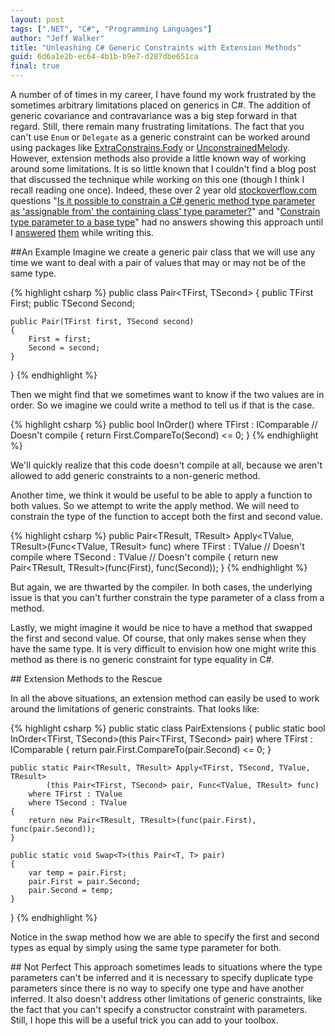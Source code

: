 ```yaml
---
layout: post
tags: [".NET", "C#", "Programming Languages"]
author: "Jeff Walker"
title: "Unleashing C# Generic Constraints with Extension Methods"
guid: 6d6a1e2b-ec64-4b1b-b9e7-d287dbe651ca
final: true
---
```


A number of of times in my career, I have found my work frustrated by the sometimes arbitrary limitations placed on generics in C#.  The addition of generic covariance and contravariance was a big step forward in that regard. Still, there remain many frustrating limitations.  The fact that you can't use `Enum` or `Delegate` as a generic constraint can be worked around using packages like [ExtraConstrains.Fody](https://github.com/Fody/ExtraConstraints) or [UnconstrainedMelody](https://github.com/jskeet/unconstrained-melody).  However, extension methods also provide a little known way of working around some limitations.  It is so little known that I couldn't find a blog post that discussed the technique while working on this one (though I think I recall reading one once).  Indeed, these over 2 year old [stockoverflow.com](stackoverflow.com) questions "[Is it possible to constrain a C# generic method type parameter as 'assignable from' the containing class' type parameter?](http://stackoverflow.com/q/11255558/268898)" and "[Constrain type parameter to a base type](http://stackoverflow.com/q/18596387/268898)" had no answers showing this approach until I [answered](http://stackoverflow.com/a/31049732/268898) [them](http://stackoverflow.com/a/31050333/268898) while writing this.

<section markdown="1">
##An Example
Imagine we create a generic pair class that we will use any time we want to deal with a pair of values that may or may not be of the same type.

{% highlight csharp %}
public class Pair<TFirst, TSecond>
{
	public TFirst First;
	public TSecond Second;

	public Pair(TFirst first, TSecond second)
	{
		First = first;
		Second = second;
	}
}
{% endhighlight %}

Then we might find that we sometimes want to know if the two values are in order.  So we imagine we could write a method to tell us if that is the case.

{% highlight csharp %}
public bool InOrder()
	where TFirst : IComparable<TSecond> // Doesn't compile
{
	return First.CompareTo(Second) <= 0;
}
{% endhighlight %}

We'll quickly realize that this code doesn't compile at all, because we aren't allowed to add generic constraints to a non-generic method.

Another time, we think it would be useful to be able to apply a function to both values. So we attempt to write the apply method. We will need to constrain the type of the function to accept both the first and second value.

{% highlight csharp %}
public Pair<TResult, TResult> Apply<TValue, TResult>(Func<TValue, TResult> func)
	where TFirst : TValue // Doesn't compile
	where TSecond : TValue // Doesn't compile
{
	return new Pair<TResult, TResult>(func(First), func(Second));
}
{% endhighlight %}

But again, we are thwarted by the compiler.  In both cases, the underlying issue is that you can't further constrain the type parameter of a class from a method.

Lastly, we might imagine it would be nice to have a method that swapped the first and second value. Of course, that only makes sense when they have the same type.  It is very difficult to envision how one might write this method as there is no generic constraint for type equality in C#.
</section>

<section markdown="1">
## Extension Methods to the Rescue

In all the above situations, an extension method can easily be used to work around the limitations of generic constraints.  That looks like:

{% highlight csharp %}
public static class PairExtensions
{
	public static bool InOrder<TFirst, TSecond>(this Pair<TFirst, TSecond> pair)
		where TFirst : IComparable<TSecond>
	{
		return pair.First.CompareTo(pair.Second) <= 0;
	}

	public static Pair<TResult, TResult> Apply<TFirst, TSecond, TValue, TResult>
			(this Pair<TFirst, TSecond> pair, Func<TValue, TResult> func)
		where TFirst : TValue
		where TSecond : TValue
	{
		return new Pair<TResult, TResult>(func(pair.First), func(pair.Second));
	}

	public static void Swap<T>(this Pair<T, T> pair)
	{
		var temp = pair.First;
		pair.First = pair.Second;
		pair.Second = temp;
	}
}
{% endhighlight %}

Notice in the swap method how we are able to specify the first and second types as equal by simply using the same type parameter for both.
</section>

<section markdown="1">
## Not Perfect
This approach sometimes leads to situations where the type parameters can't be inferred and it is necessary to specify duplicate type parameters since there is no way to specify one type and have another inferred.  It also doesn't address other limitations of generic constraints, like the fact that you can't specify a constructor constraint with parameters.  Still, I hope this will be a useful trick you can add to your toolbox.
</section>
